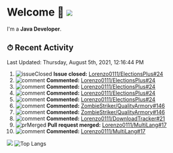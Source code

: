 # Welcome 👋 ![](https://hit.yhype.me/github/profile?user_id=69311874)

I'm a **Java Developer**.

## ⏱ Recent Activity

<!--RECENT_ACTIVITY:last_update-->
Last Updated: Thursday, August 5th, 2021, 12:16:44 PM
<!--RECENT_ACTIVITY:last_update_end-->

<!--RECENT_ACTIVITY:start-->
1. ![issueClosed] **Issue closed:** [Lorenzo0111/ElectionsPlus#24](https://github.com/Lorenzo0111/ElectionsPlus/issues/24)
2. ![comment] **Commented:** [Lorenzo0111/ElectionsPlus#24](https://github.com/Lorenzo0111/ElectionsPlus/issues/24#issuecomment-892904731)
3. ![comment] **Commented:** [Lorenzo0111/ElectionsPlus#24](https://github.com/Lorenzo0111/ElectionsPlus/issues/24#issuecomment-892765358)
4. ![comment] **Commented:** [Lorenzo0111/ElectionsPlus#24](https://github.com/Lorenzo0111/ElectionsPlus/issues/24#issuecomment-892765032)
5. ![comment] **Commented:** [Lorenzo0111/ElectionsPlus#24](https://github.com/Lorenzo0111/ElectionsPlus/issues/24#issuecomment-892764621)
6. ![comment] **Commented:** [ZombieStriker/QualityArmory#146](https://github.com/ZombieStriker/QualityArmory/issues/146#issuecomment-892738839)
7. ![comment] **Commented:** [ZombieStriker/QualityArmory#146](https://github.com/ZombieStriker/QualityArmory/issues/146#issuecomment-892733285)
8. ![comment] **Commented:** [Lorenzo0111/DownloadTracker#21](https://github.com/Lorenzo0111/DownloadTracker/pull/21#issuecomment-892627701)
9. ![prMerged] **Pull request merged:** [Lorenzo0111/MultiLang#17](https://github.com/Lorenzo0111/MultiLang/pull/17)
10. ![comment] **Commented:** [Lorenzo0111/MultiLang#17](https://github.com/Lorenzo0111/MultiLang/pull/17#issuecomment-891947907)
<!--RECENT_ACTIVITY:end-->

[![](https://github-readme-stats.vercel.app/api?username=Lorenzo0111&show_icons=true&count_private=true)](https://github.com/Lorenzo0111)
![Top Langs](https://github-readme-stats.vercel.app/api/top-langs/?username=Lorenzo0111&layout=compact)

[issueOpened]: https://cdn.jsdelivr.net/gh/Readme-Workflows/Readme-Icons@main/icons/octicons/IssueOpenedOld.svg
[issueClosed]: https://cdn.jsdelivr.net/gh/Readme-Workflows/Readme-Icons@main/icons/octicons/IssueClosedOld.svg

[prOpened]: https://cdn.jsdelivr.net/gh/Readme-Workflows/Readme-Icons@main/icons/octicons/PullRequestOpened.svg
[prClosed]: https://cdn.jsdelivr.net/gh/Readme-Workflows/Readme-Icons@main/icons/octicons/PullRequestClosed.svg
[prMerged]: https://cdn.jsdelivr.net/gh/Readme-Workflows/Readme-Icons@main/icons/octicons/PullRequestMerged.svg

[comment]: https://cdn.jsdelivr.net/gh/Readme-Workflows/Readme-Icons@main/icons/octicons/Comment.svg

[changesRequested]: https://cdn.jsdelivr.net/gh/Readme-Workflows/Readme-Icons@main/icons/octicons/RequestedChanges.svg
[approved]: https://cdn.jsdelivr.net/gh/Readme-Workflows/Readme-Icons@main/icons/octicons/ApprovedChanges.svg

[repoCreated]: https://cdn.jsdelivr.net/gh/Readme-Workflows/Readme-Icons@main/icons/octicons/Repository.svg
[release]: https://cdn.jsdelivr.net/gh/Readme-Workflows/Readme-Icons@main/icons/octicons/Release.svg
[star]: https://cdn.jsdelivr.net/gh/Readme-Workflows/Readme-Icons@main/icons/octicons/StarredRepository.svg
[wiki]: https://cdn.jsdelivr.net/gh/Readme-Workflows/Readme-Icons@main/icons/octicons/Wiki.svg
[fork]: https://cdn.jsdelivr.net/gh/Readme-Workflows/Readme-Icons@main/icons/octicons/ForkedRepository.svg
[people]: https://cdn.jsdelivr.net/gh/Readme-Workflows/Readme-Icons@main/icons/octicons/People.svg
